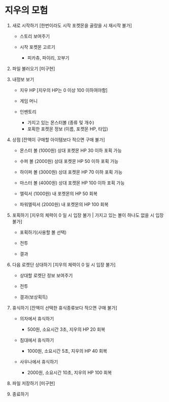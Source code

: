 
# 지우의 모험


1. 새로 시작하기  [한번이라도 시작 포켓몬을 골랐을 시 재시작 불가]

    - 스토리 보여주기
   
    - 시작 포켓몬 고르기
      * 피카츄, 파이리, 꼬부기


2. 파일 불러오기  [미구현]


3. 내정보 보기

    - 지우 HP  [지우의 HP는 0 이상 100 이하여야함]
   
    - 게임 머니
   
    - 인벤토리
      * 가지고 있는 몬스터볼 (종류 및 개수)
      * 포획한 포켓몬 정보 (이름, 포켓몬 HP, 타입)


4. 상점  [잔액이 구매할 아이템보다 적으면 구매 불가]

    - 몬스터 볼 (1000원) 상대 포켓몬 HP 30 이하 포획 가능
   
    - 수퍼 볼  (2000원) 상대 포켓몬 HP 50 이하 포획 가능
   
    - 하이퍼 볼 (3000원) 상대 포켓몬 HP 70 이하 포획 가능
   
    - 마스터 볼 (4000원) 상대 포켓몬 HP 100 이하 포획 가능
   
    - 엘릭서 (1000원) 내 포켓몬의 HP 50 회복
   
    - 파워엘릭서 (2000원) 내 포켓몬의 HP 100 회복


5. 포획하기  [지우의 체력이 0 일 시 입장 불가 | 가지고 있는 볼이 하나도 없을 시 입장 불가]

    - 포획하기(사용할 볼 선택)
   
    - 전투
   
    - 결과


6. 다음 로켓단 상대하기  [지우의 체력이 0 일 시 입장 불가]

    - 상대할 로켓단 정보 보여주기
   
    - 전투
   
    - 결과(보상획득)


7. 휴식하기  [잔액이 선택한 휴식종류보다 적으면 구매 불가]

    - 의자에서 휴식하기
      * 500원, 소요시간 3초, 지우의 HP 20 회복
      
    - 침대에서 휴식하기
      * 1000원, 소요시간 5초, 지우의 HP 40 회복
      
    - 사우나에서 휴식하기
      * 2000원, 소요시간 10초, 지우의 HP 100 회복


8. 파일 저장하기  [미구현]


0. 종료하기